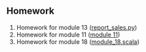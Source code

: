 ## Homework
1. Homework for module 13 ([report_sales.py](https://github.com/Data-Jun/Homework/blob/main/report_sales.py))
2. Homework for module 11 ([module 11](https://github.com/Data-Jun/Homework/tree/main/module%2011))
3. Homework for module 18 ([module_18.scala](https://github.com/Data-Jun/Homework/blob/main/module_18.scala))
